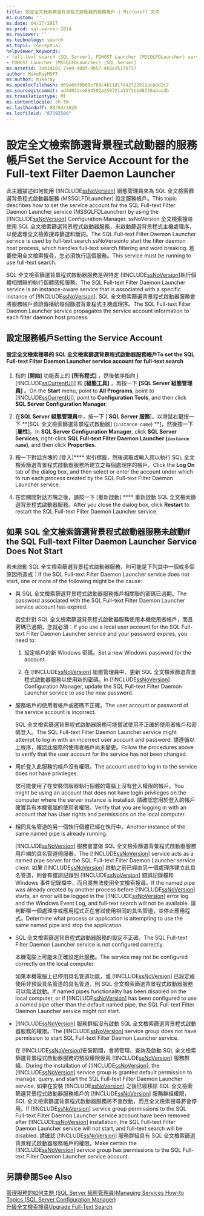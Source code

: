 ```yaml
---
title: 設定全文檢索篩選背景程式啟動器的服務帳戶 | Microsoft 文件
ms.custom: ''
ms.date: 04/27/2017
ms.prod: sql-server-2014
ms.reviewer: ''
ms.technology: search
ms.topic: conceptual
helpviewer_keywords:
- full-text search [SQL Server], FDHOST Launcher (MSSQLFDLauncher) service account
- FDHOST Launcher (MSSQLFDLauncher) [SQL Server]
ms.assetid: 3ab1d101-7ae0-488f-9b57-468e2517b737
author: MikeRayMSFT
ms.author: mikeray
ms.openlocfilehash: d69e68f0b00e760c4b11d1f842f22911ac8dd2c7
ms.sourcegitcommit: ad4d92dce894592a259721a1571b1d8736abacdb
ms.translationtype: MT
ms.contentlocale: zh-TW
ms.lasthandoff: 08/04/2020
ms.locfileid: "87592580"
---
```

# <a name="set-the-service-account-for-the-full-text-filter-daemon-launcher"></a><span data-ttu-id="df5c7-102">設定全文檢索篩選背景程式啟動器的服務帳戶</span><span class="sxs-lookup"><span data-stu-id="df5c7-102">Set the Service Account for the Full-text Filter Daemon Launcher</span></span>
  <span data-ttu-id="df5c7-103">此主題描述如何使用 [!INCLUDE[ssNoVersion](../../includes/ssnoversion-md.md)] 組態管理員來為 SQL 全文檢索篩選背景程式啟動器服務 (MSSQLFDLauncher) 設定服務帳戶。</span><span class="sxs-lookup"><span data-stu-id="df5c7-103">This topic describes how to set the service account for the SQL Full-text Filter Daemon Launcher service (MSSQLFDLauncher) by using the [!INCLUDE[ssNoVersion](../../includes/ssnoversion-md.md)] Configuration Manager.</span></span> <span data-ttu-id="df5c7-104">ssNoVersion 全文檢索搜尋使用 SQL 全文檢索篩選背景程式啟動器服務，來啟動篩選背景程式主機處理序，以便處理全文檢索搜尋篩選和斷詞。</span><span class="sxs-lookup"><span data-stu-id="df5c7-104">The SQL Full-text Filter Daemon Launcher service is used by full-text search ssNoVersionto start the filter daemon host process, which handles full-text search filtering and word breaking.</span></span> <span data-ttu-id="df5c7-105">若要使用全文檢索搜尋，您必須執行這個服務。</span><span class="sxs-lookup"><span data-stu-id="df5c7-105">This service must be running to use full-text search.</span></span>  
  
 <span data-ttu-id="df5c7-106">SQL 全文檢索篩選背景程式啟動器服務是與特定 [!INCLUDE[ssNoVersion](../../includes/ssnoversion-md.md)]執行個體相關聯的執行個體感知服務。</span><span class="sxs-lookup"><span data-stu-id="df5c7-106">The SQL Full-text Filter Daemon Launcher service is an instance-aware service that is associated with a specific instance of [!INCLUDE[ssNoVersion](../../includes/ssnoversion-md.md)].</span></span> <span data-ttu-id="df5c7-107">SQL 全文檢索篩選背景程式啟動器服務會將服務帳戶資訊傳播給每個篩選背景程式主機處理序。</span><span class="sxs-lookup"><span data-stu-id="df5c7-107">The SQL Full-text Filter Daemon Launcher service propagates the service account information to each filter daemon host process.</span></span>  
  
  
##  <a name="setting-the-service-account"></a><a name="setting"></a><span data-ttu-id="df5c7-108">設定服務帳戶</span><span class="sxs-lookup"><span data-stu-id="df5c7-108">Setting the Service Account</span></span>  
  
#### <a name="to-set-the-sql-full-text-filter-daemon-launcher-service-account-for-full-text-search"></a><span data-ttu-id="df5c7-109">設定全文檢索搜尋的 SQL 全文檢索篩選背景程式啟動器服務帳戶</span><span class="sxs-lookup"><span data-stu-id="df5c7-109">To set the SQL Full-text Filter Daemon Launcher service account for full-text search</span></span>  
  
1.  <span data-ttu-id="df5c7-110">指向 **[開始]** 功能表上的 **[所有程式]** ，然後依序指向 [ [!INCLUDE[ssCurrentUI](../../includes/sscurrentui-md.md)]] 和 **[組態工具]** ，再按一下 **[SQL Server 組態管理員]** 。</span><span class="sxs-lookup"><span data-stu-id="df5c7-110">On the **Start** menu, point to **All Programs**, point to [!INCLUDE[ssCurrentUI](../../includes/sscurrentui-md.md)], point to **Configuration Tools**, and then click **SQL Server Configuration Manager**.</span></span>  
  
2.  <span data-ttu-id="df5c7-111">在**SQL Server 組態管理員**中，按一下 [ **SQL Server 服務**]，以滑鼠右鍵按一下 **[SQL 全文檢索篩選背景程式啟動器] (*`instance name`*) **]，然後按一下 [**屬性**]。</span><span class="sxs-lookup"><span data-stu-id="df5c7-111">In **SQL Server Configuration Manager**, click **SQL Server Services**, right-click **SQL Full-text Filter Daemon Launcher (*`instance name`*)**, and then click **Properties**.</span></span>  
  
3.  <span data-ttu-id="df5c7-112">按一下對話方塊的 [登入]\*\*\*\* 索引標籤，然後選取或輸入用以執行 SQL 全文檢索篩選背景程式啟動器服務所建立之每個處理序的帳戶。</span><span class="sxs-lookup"><span data-stu-id="df5c7-112">Click the **Log On** tab of the dialog box, and then select or enter the account under which to run each process created by the SQL Full-text Filter Daemon Launcher service.</span></span>  
  
4.  <span data-ttu-id="df5c7-113">在您關閉對話方塊之後，請按一下 [重新啟動] \*\*\*\* 重新啟動 SQL 全文檢索篩選背景程式啟動器服務。</span><span class="sxs-lookup"><span data-stu-id="df5c7-113">After you close the dialog box, click **Restart** to restart the SQL Full-text Filter Daemon Launcher service.</span></span>  
  
  
##  <a name="if-the-sql-full-text-filter-daemon-launcher-service-does-not-start"></a><a name="error"></a><span data-ttu-id="df5c7-114">如果 SQL 全文檢索篩選背景程式啟動器服務未啟動</span><span class="sxs-lookup"><span data-stu-id="df5c7-114">If the SQL Full-text Filter Daemon Launcher Service Does Not Start</span></span>  
 <span data-ttu-id="df5c7-115">若未啟動 SQL 全文檢索篩選背景程式啟動器服務，則可能是下列其中一個或多個原因所造成：</span><span class="sxs-lookup"><span data-stu-id="df5c7-115">If the SQL Full-text Filter Daemon Launcher service does not start, one or more of the following might be the cause:</span></span>  
  
-   <span data-ttu-id="df5c7-116">與 SQL 全文檢索篩選背景程式啟動器服務帳戶相關聯的密碼已過期。</span><span class="sxs-lookup"><span data-stu-id="df5c7-116">The password associated with the SQL Full-text Filter Daemon Launcher service account has expired.</span></span>  
  
     <span data-ttu-id="df5c7-117">若您針對 SQL 全文檢索篩選背景程式啟動器服務使用本機使用者帳戶，而且密碼已過期，您就必須：</span><span class="sxs-lookup"><span data-stu-id="df5c7-117">If you use a local user account for the SQL Full-text Filter Daemon Launcher service and your password expires, you need to:</span></span>  
  
    1.  <span data-ttu-id="df5c7-118">設定帳戶的新 Windows 密碼。</span><span class="sxs-lookup"><span data-stu-id="df5c7-118">Set a new Windows password for the account.</span></span>  
  
    2.  <span data-ttu-id="df5c7-119">在 [!INCLUDE[ssNoVersion](../../includes/ssnoversion-md.md)] 組態管理員中，更新 SQL 全文檢索篩選背景程式啟動器服務以使用新的密碼。</span><span class="sxs-lookup"><span data-stu-id="df5c7-119">In [!INCLUDE[ssNoVersion](../../includes/ssnoversion-md.md)] Configuration Manager, update the SQL Full-text Filter Daemon Launcher service to use the new password.</span></span>  
  
-   <span data-ttu-id="df5c7-120">服務帳戶的使用者帳戶或密碼不正確。</span><span class="sxs-lookup"><span data-stu-id="df5c7-120">The user account or password of the service account is incorrect.</span></span>  
  
     <span data-ttu-id="df5c7-121">SQL 全文檢索篩選背景程式啟動器服務可能嘗試使用不正確的使用者帳戶和密碼登入。</span><span class="sxs-lookup"><span data-stu-id="df5c7-121">The SQL Full-text Filter Daemon Launcher service might attempt to log in with an incorrect user account and password.</span></span> <span data-ttu-id="df5c7-122">請遵循以上程序，確認此服務的使用者帳戶尚未變更。</span><span class="sxs-lookup"><span data-stu-id="df5c7-122">Follow the procedures above to verify that the user account for the service has not been changed.</span></span>  
  
-   <span data-ttu-id="df5c7-123">用於登入此服務的帳戶沒有權限。</span><span class="sxs-lookup"><span data-stu-id="df5c7-123">The account used to log in to the service does not have privileges.</span></span>  
  
     <span data-ttu-id="df5c7-124">您可能使用了在安裝伺服器執行個體的電腦上沒有登入權限的帳戶。</span><span class="sxs-lookup"><span data-stu-id="df5c7-124">You might be using an account that does not have login privileges on the computer where the server instance is installed.</span></span> <span data-ttu-id="df5c7-125">請確認您用於登入的帳戶確實具有本機電腦的使用者權限。</span><span class="sxs-lookup"><span data-stu-id="df5c7-125">Verify that you are logging in with an account that has User rights and permissions on the local computer.</span></span>  
  
-   <span data-ttu-id="df5c7-126">相同具名管道的另一個執行個體已經在執行中。</span><span class="sxs-lookup"><span data-stu-id="df5c7-126">Another instance of the same named pipe is already running.</span></span>  
  
     <span data-ttu-id="df5c7-127">[!INCLUDE[ssNoVersion](../../includes/ssnoversion-md.md)] 服務會當做 SQL 全文檢索篩選背景程式啟動器服務用戶端的具名管道伺服器。</span><span class="sxs-lookup"><span data-stu-id="df5c7-127">The [!INCLUDE[ssNoVersion](../../includes/ssnoversion-md.md)] service acts as a named pipe server for the SQL Full-text Filter Daemon Launcher service client.</span></span> <span data-ttu-id="df5c7-128">如果 [!INCLUDE[ssNoVersion](../../includes/ssnoversion-md.md)] 啟動之前已經由另一個處理序建立此具名管道，則會有錯誤記錄到 [!INCLUDE[ssNoVersion](../../includes/ssnoversion-md.md)] 錯誤記錄檔和 Windows 事件記錄檔中，而且將無法使用全文檢索搜尋。</span><span class="sxs-lookup"><span data-stu-id="df5c7-128">If the named pipe was already created by another process before [!INCLUDE[ssNoVersion](../../includes/ssnoversion-md.md)] starts, an error will be logged in the [!INCLUDE[ssNoVersion](../../includes/ssnoversion-md.md)] error log and the Windows Event Log, and full-text search will not be available.</span></span>  <span data-ttu-id="df5c7-129">請判斷哪一個處理序或應用程式正在嘗試使用相同的具名管道，並停止應用程式。</span><span class="sxs-lookup"><span data-stu-id="df5c7-129">Determine what process or application is attempting to use the same named pipe and stop the application.</span></span>  
  
-   <span data-ttu-id="df5c7-130">SQL 全文檢索篩選背景程式啟動器服務的設定不正確。</span><span class="sxs-lookup"><span data-stu-id="df5c7-130">The SQL Full-text Filter Daemon Launcher service is not configured correctly.</span></span>  
  
     <span data-ttu-id="df5c7-131">本機電腦上可能未正確設定此服務。</span><span class="sxs-lookup"><span data-stu-id="df5c7-131">The service may not be configured correctly on the local computer.</span></span>  
  
     <span data-ttu-id="df5c7-132">如果本機電腦上已停用具名管道功能，或 [!INCLUDE[ssNoVersion](../../includes/ssnoversion-md.md)] 已設定成使用非預設具名管道的具名管道，則 SQL 全文檢索篩選背景程式啟動器服務可以無法啟動。</span><span class="sxs-lookup"><span data-stu-id="df5c7-132">If named pipes functionality has been disabled on the local computer, or if [!INCLUDE[ssNoVersion](../../includes/ssnoversion-md.md)] has been configured to use a named pipe other than the default named pipe, the SQL Full-text Filter Daemon Launcher service might not start.</span></span>  
  
-   <span data-ttu-id="df5c7-133">[!INCLUDE[ssNoVersion](../../includes/ssnoversion-md.md)] 服務群組沒有啟動 SQL 全文檢索篩選背景程式啟動器服務的權限。</span><span class="sxs-lookup"><span data-stu-id="df5c7-133">The [!INCLUDE[ssNoVersion](../../includes/ssnoversion-md.md)] service group does not have permission to start SQL Full-text Filter Daemon Launcher service.</span></span>  
  
     <span data-ttu-id="df5c7-134">在 [!INCLUDE[ssNoVersion](../../includes/ssnoversion-md.md)]安裝期間，會將管理、查詢及啟動 SQL 全文檢索篩選背景程式啟動器服務的預設權限授與 [!INCLUDE[ssNoVersion](../../includes/ssnoversion-md.md)] 服務群組。</span><span class="sxs-lookup"><span data-stu-id="df5c7-134">During the installation of [!INCLUDE[ssNoVersion](../../includes/ssnoversion-md.md)], the [!INCLUDE[ssNoVersion](../../includes/ssnoversion-md.md)] service group is granted default permission to manage, query, and start the SQL Full-text Filter Daemon Launcher service.</span></span> <span data-ttu-id="df5c7-135">如果在安裝 [!INCLUDE[ssNoVersion](../../includes/ssnoversion-md.md)] 之後已經移除 SQL 全文檢索篩選背景程式啟動器服務帳戶的 [!INCLUDE[ssNoVersion](../../includes/ssnoversion-md.md)] 服務群組權限，SQL 全文檢索篩選背景程式啟動器服務將不會啟動，而且全文檢索搜尋將會停用。</span><span class="sxs-lookup"><span data-stu-id="df5c7-135">If [!INCLUDE[ssNoVersion](../../includes/ssnoversion-md.md)] service group permissions to the SQL Full-text Filter Daemon Launcher service account have been removed after [!INCLUDE[ssNoVersion](../../includes/ssnoversion-md.md)] installation, the SQL Full-text Filter Daemon Launcher service will not start, and full-text search will be disabled.</span></span> <span data-ttu-id="df5c7-136">請確認 [!INCLUDE[ssNoVersion](../../includes/ssnoversion-md.md)] 服務群組具有 SQL 全文檢索篩選背景程式啟動器服務帳戶的權限。</span><span class="sxs-lookup"><span data-stu-id="df5c7-136">Make certain the [!INCLUDE[ssNoVersion](../../includes/ssnoversion-md.md)] service group has permissions to the SQL Full-text Filter Daemon Launcher service account.</span></span>  
  
  
## <a name="see-also"></a><span data-ttu-id="df5c7-137">另請參閱</span><span class="sxs-lookup"><span data-stu-id="df5c7-137">See Also</span></span>  
 [<span data-ttu-id="df5c7-138">管理服務的如何主題 &#40;SQL Server 組態管理員&#41;</span><span class="sxs-lookup"><span data-stu-id="df5c7-138">Managing Services How-to Topics &#40;SQL Server Configuration Manager&#41;</span></span>](../../database-engine/managing-services-how-to-topics-sql-server-configuration-manager.md)  
 [<span data-ttu-id="df5c7-139">升級全文檢索搜尋</span><span class="sxs-lookup"><span data-stu-id="df5c7-139">Upgrade Full-Text Search</span></span>](upgrade-full-text-search.md)  
  
  
